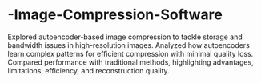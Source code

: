 # -Image-Compression-Software
Explored autoencoder-based image compression to tackle storage and bandwidth issues in high-resolution images. Analyzed how autoencoders learn complex patterns for efficient compression with minimal quality loss. Compared performance with traditional methods, highlighting advantages, limitations, efficiency, and reconstruction quality.
